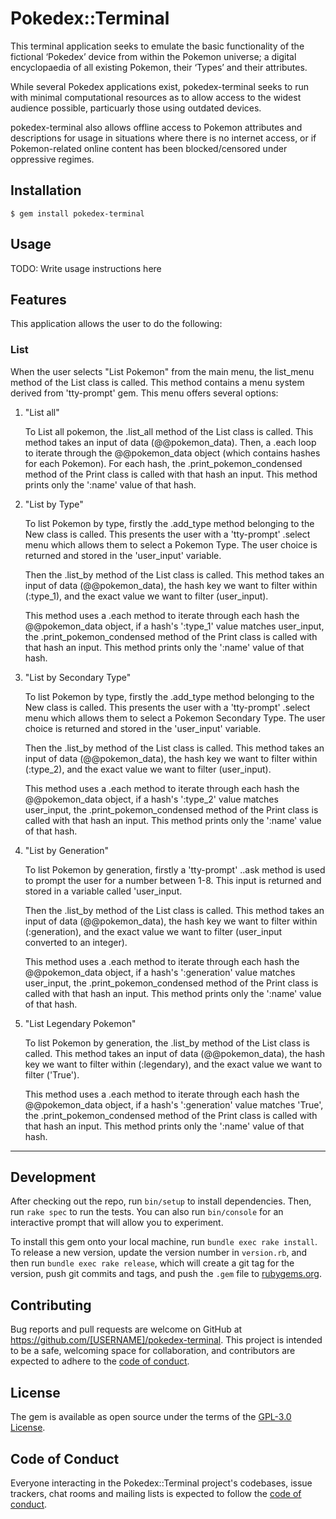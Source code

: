 # Pokedex::Terminal

This terminal application seeks to emulate the basic functionality of the fictional ‘Pokedex’ device from within the Pokemon universe; a digital encyclopaedia of all existing Pokemon, their ‘Types’ and their attributes.

While several Pokedex applications exist, pokedex-terminal seeks to run with minimal computational resources as to allow access to the widest audience possible, particuarly those using outdated devices.

pokedex-terminal also allows offline access to Pokemon attributes and descriptions for usage in situations where there is no internet access, or if Pokemon-related online content has been blocked/censored under oppressive regimes.

## Installation

```
$ gem install pokedex-terminal
```    

## Usage

TODO: Write usage instructions here

## Features

This application allows the user to do the following:

### List

When the user selects "List Pokemon" from the main menu, the list_menu method of the List class is called. This method contains a menu system derived from 'tty-prompt' gem. This menu offers several options:

1. "List all"

    To List all pokemon, the .list_all method of the List class is called. This method takes an input of data (@@pokemon_data). Then, a .each loop to iterate through the @@pokemon_data object (which contains hashes for each Pokemon). For each hash, the .print_pokemon_condensed method of the Print class is called with that hash an input. This method prints only the ':name' value of that hash.

2. "List by Type"

    To list Pokemon by type, firstly the .add_type method belonging to the New class is called. This presents the user with a 'tty-prompt' .select menu which allows them to select a Pokemon Type. The user choice is returned and stored in the 'user_input' variable.
    
    Then the .list_by method of the List class is called. This method takes an input of data (@@pokemon_data), the hash key we want to filter within (:type_1), and the exact value we want to filter (user_input).

    This method uses a .each method to iterate through  each hash the @@pokemon_data object, if a hash's ':type_1' value matches user_input, the .print_pokemon_condensed method of the Print class is called with that hash an input. This method prints only the ':name' value of that hash.

3. "List by Secondary Type"

     To list Pokemon by type, firstly the .add_type method belonging to the New class is called. This presents the user with a 'tty-prompt' .select menu which allows them to select a Pokemon Secondary Type. The user choice is returned and stored in the 'user_input' variable.
    
    Then the .list_by method of the List class is called. This method takes an input of data (@@pokemon_data), the hash key we want to filter within (:type_2), and the exact value we want to filter (user_input).

    This method uses a .each method to iterate through  each hash the @@pokemon_data object, if a hash's ':type_2' value matches user_input, the .print_pokemon_condensed method of the Print class is called with that hash an input. This method prints only the ':name' value of that hash.

4. "List by Generation"

    To list Pokemon by generation, firstly a 'tty-prompt' ..ask method is used to prompt the user for a number between 1-8. This input is returned and stored in a variable called 'user_input.

    Then the .list_by method of the List class is called. This method takes an input of data (@@pokemon_data), the hash key we want to filter within (:generation), and the exact value we want to filter (user_input converted to an integer).

    This method uses a .each method to iterate through  each hash the @@pokemon_data object, if a hash's ':generation' value matches user_input, the .print_pokemon_condensed method of the Print class is called with that hash an input. This method prints only the ':name' value of that hash.


5. "List Legendary Pokemon"

    To list Pokemon by generation, the .list_by method of the List class is called. This method takes an input of data (@@pokemon_data), the hash key we want to filter within (:legendary), and the exact value we want to filter ('True').

    This method uses a .each method to iterate through  each hash the @@pokemon_data object, if a hash's ':generation' value matches 'True', the .print_pokemon_condensed method of the Print class is called with that hash an input. This method prints only the ':name' value of that hash.

----

## Development

After checking out the repo, run `bin/setup` to install dependencies. Then, run `rake spec` to run the tests. You can also run `bin/console` for an interactive prompt that will allow you to experiment.

To install this gem onto your local machine, run `bundle exec rake install`. To release a new version, update the version number in `version.rb`, and then run `bundle exec rake release`, which will create a git tag for the version, push git commits and tags, and push the `.gem` file to [rubygems.org](https://rubygems.org).

## Contributing

Bug reports and pull requests are welcome on GitHub at https://github.com/[USERNAME]/pokedex-terminal. This project is intended to be a safe, welcoming space for collaboration, and contributors are expected to adhere to the [code of conduct](https://github.com/[USERNAME]/pokedex-terminal/blob/master/CODE_OF_CONDUCT.md).


## License

The gem is available as open source under the terms of the [GPL-3.0 License](https://opensource.org/licenses/GPL-3.0).

## Code of Conduct

Everyone interacting in the Pokedex::Terminal project's codebases, issue trackers, chat rooms and mailing lists is expected to follow the [code of conduct](https://github.com/[USERNAME]/pokedex-terminal/blob/master/CODE_OF_CONDUCT.md).
